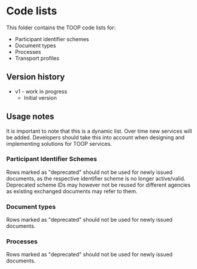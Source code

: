 # Code lists

This folder contains the TOOP code lists for:
* Participant identifier schemes
* Document types
* Processes
* Transport profiles

## Version history

* v1 - work in progress
    * Initial version

## Usage notes

It is important to note that this is a dynamic list. Over time new services will be added. Developers should take this into account when designing and implementing solutions for TOOP services.

### Participant Identifier Schemes

Rows marked as "deprecated" should not be used for newly issued documents, as the respective identifier scheme is no longer active/valid. Deprecated scheme IDs may however not be reused for different agencies as existing exchanged documents may refer to them.

### Document types

Rows marked as "deprecated" should not be used for newly issued documents.

### Processes

Rows marked as "deprecated" should not be used for newly issued documents.
